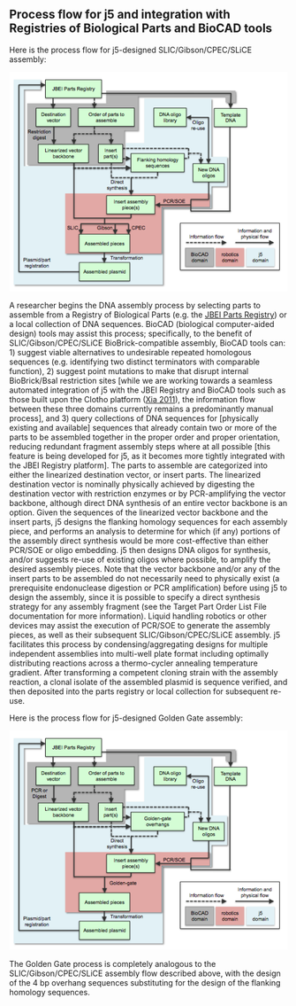## Process flow for j5 and integration with Registries of Biological Parts and BioCAD tools

Here is the process flow for j5-designed SLIC/Gibson/CPEC/SLiCE assembly:

![Process Flow for j5 1](../../images/pastedImage11.png)

A researcher begins the DNA assembly process by selecting parts to assemble from a Registry of Biological Parts (e.g. the [JBEI Parts Registry](https://public-registry.jbei.org/)) or a local collection of DNA sequences. BioCAD (biological computer-aided design) tools may assist this process; specifically, to the benefit of SLIC/Gibson/CPEC/SLiCE BioBrick-compatible assembly, BioCAD tools can: 1) suggest viable alternatives to undesirable repeated homologous sequences (e.g. identifying two distinct terminators with comparable function), 2) suggest point mutations to make that disrupt internal BioBrick/BsaI restriction sites [while we are working towards a seamless automated integration of j5 with the JBEI Registry and BioCAD tools such as those built upon the Clotho platform ([Xia 2011](http://www.ncbi.nlm.nih.gov/pubmed/21601675)), the information flow between these three domains currently remains a predominantly manual process], and 3) query collections of DNA sequences for [physically existing and available] sequences that already contain two or more of the parts to be assembled together in the proper order and proper orientation, reducing redundant fragment assembly steps where at all possible [this feature is being developed for j5, as it becomes more tightly integrated with the JBEI Registry platform]. The parts to assemble are categorized into either the linearized destination vector, or insert parts. The linearized destination vector is nominally physically achieved by digesting the destination vector with restriction enzymes or by PCR-amplifying the vector backbone, although direct DNA synthesis of an entire vector backbone is an option. Given the sequences of the linearized vector backbone and the insert parts, j5 designs the flanking homology sequences for each assembly piece, and performs an analysis to determine for which (if any) portions of the assembly direct synthesis would be more cost-effective than either PCR/SOE or oligo embedding. j5 then designs DNA oligos for synthesis, and/or suggests re-use of existing oligos where possible, to amplify the desired assembly pieces. Note that the vector backbone and/or any of the insert parts to be assembled do not necessarily need to physically exist (a prerequisite endonuclease digestion or PCR amplification) before using j5 to design the assembly, since it is possible to specify a direct synthesis strategy for any assembly fragment (see the Target Part Order List File documentation for more information). Liquid handling robotics or other devices may assist the execution of PCR/SOE to generate the assembly pieces, as well as their subsequent SLIC/Gibson/CPEC/SLiCE assembly. j5 facilitates this process by condensing/aggregating designs for multiple independent assemblies into multi-well plate format including optimally distributing reactions across a thermo-cycler annealing temperature gradient. After transforming a competent cloning strain with the assembly reaction, a clonal isolate of the assembled plasmid is sequence verified, and then deposited into the parts registry or local collection for subsequent re-use.

Here is the process flow for j5-designed Golden Gate assembly:

![Process Flow for j5 1](../../images/pastedImage12.png)

The Golden Gate process is completely analogous to the SLIC/Gibson/CPEC/SLiCE assembly flow described above, with the design of the 4 bp overhang sequences substituting for the design of the flanking homology sequences.
